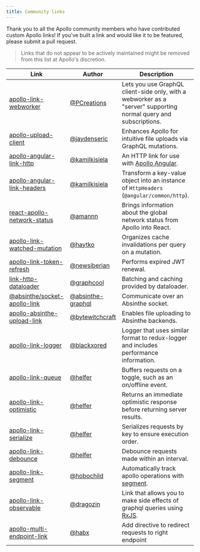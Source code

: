 ```yaml
---
title: Community links
---
```


Thank you to all the Apollo community members who have contributed custom Apollo links! If you've built a link and would like it to be featured, please submit a pull request.

> Links that do not appear to be actively maintained might be removed from this list at Apollo's discretion.

| Link | Author | Description |
|------|--------|-------------|
| [apollo-link-webworker](https://github.com/PCreations/apollo-link-webworker) | [@PCreations](https://github.com/PCreations) | Lets you use GraphQL client-side only, with a webworker as a "server" supporting normal query and subscriptions. |
| [apollo-upload-client](https://github.com/jaydenseric/apollo-upload-client) | [@jaydenseric](https://github.com/jaydenseric) | Enhances Apollo for intuitive file uploads via GraphQL mutations. |
| [apollo-angular-link-http](https://www.npmjs.com/package/apollo-angular-link-http) | [@kamilkisiela](https://github.com/kamilkisiela) | An HTTP link for use with [Apollo Angular](https://apollo-angular.com/). |
| [apollo-angular-link-headers](https://www.npmjs.com/package/apollo-angular-link-headers) | [@kamilkisiela](https://github.com/kamilkisiela) | Transform a key-value object into an instance of `HttpHeaders` (`@angular/common/http`). |
| [react-apollo-network-status](https://github.com/molindo/react-apollo-network-status) | [@amannn](https://github.com/amannn) | Brings information about the global network status from Apollo into React. |
| [apollo-link-watched-mutation](https://github.com/haytko/apollo-link-watched-mutation) | [@haytko](https://github.com/haytko) | Organizes cache invalidations per query on a mutation. |
| [apollo-link-token-refresh](https://github.com/newsiberian/apollo-link-token-refresh) | [@newsiberian](https://github.com/newsiberian) | Performs expired JWT renewal. |
| [link-http-dataloader](https://github.com/graphcool/http-link-dataloader) | [@graphcool](https://github.com/graphcool) | Batching and caching provided by dataloader. |
| [@absinthe/socket-apollo-link](https://github.com/absinthe-graphql/absinthe-socket/tree/master/packages/socket-apollo-link) | [@absinthe-graphql](https://github.com/absinthe-graphql) | Communicate over an Absinthe socket. |
| [apollo-absinthe-upload-link](https://github.com/bytewitchcraft/apollo-absinthe-upload-link) | [@bytewitchcraft](https://github.com/bytewitchcraft) | Enables file uploading to Absinthe backends. |
| [apollo-link-logger](https://github.com/blackxored/apollo-link-logger) | [@blackxored](https://github.com/blackxored) | Logger that uses similar format to redux-logger and includes performance information. |
| [apollo-link-queue](https://github.com/helfer/apollo-link-queue) | [@helfer](https://github.com/helfer) | Buffers requests on a toggle, such as an on/offline event. |
| [apollo-link-optimistic](https://github.com/helfer/apollo-link-optimistic) | [@helfer](https://github.com/helfer) | Returns an immediate optimistic response before returning server results. |
| [apollo-link-serialize](https://github.com/helfer/apollo-link-serialize) | [@helfer](https://github.com/helfer) | Serializes requests by key to ensure execution order. |
| [apollo-link-debounce](https://github.com/helfer/apollo-link-debounce) | [@helfer](https://github.com/helfer) | Debounce requests made within an interval. |
| [apollo-link-segment](https://github.com/hobochild/apollo-link-segment) | [@hobochild](https://github.com/hobochild) | Automatically track apollo operations with [segment](https://segment.com/). |
| [apollo-link-observable](https://github.com/dragozin/apollo-link-observable) | [@dragozin](https://github.com/dragozin) | Link that allows you to make side effects of graphql queries using [RxJS](http://github.com/ReactiveX/RxJS). |
| [apollo-multi-endpoint-link](https://github.com/habx/apollo-multi-endpoint-link) | [@habx](https://github.com/habx) | Add directive to redirect requests to right endpoint |